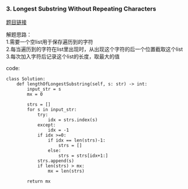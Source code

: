 ### 3. Longest Substring Without Repeating Characters

[题目链接](https://leetcode.com/problems/longest-substring-without-repeating-characters/)

解题思路：  
1.需要一个空list用于保存遍历到的字符  
2.每当遍历到的字符在list里出现时，从出现这个字符的后一个位置截取这个list  
3.每次加入字符后记录这个list的长度，取最大的值

code:

```
class Solution:
    def lengthOfLongestSubstring(self, s: str) -> int:
        input_str = s
        mx = 0

        strs = []
        for s in input_str:
            try:
                idx = strs.index(s)
            except:
                idx = -1
            if idx >=0:
                if idx == len(strs)-1:
                    strs = []
                else:
                    strs = strs[idx+1:]
            strs.append(s)
            if len(strs) > mx:
                mx = len(strs)

        return mx
```
